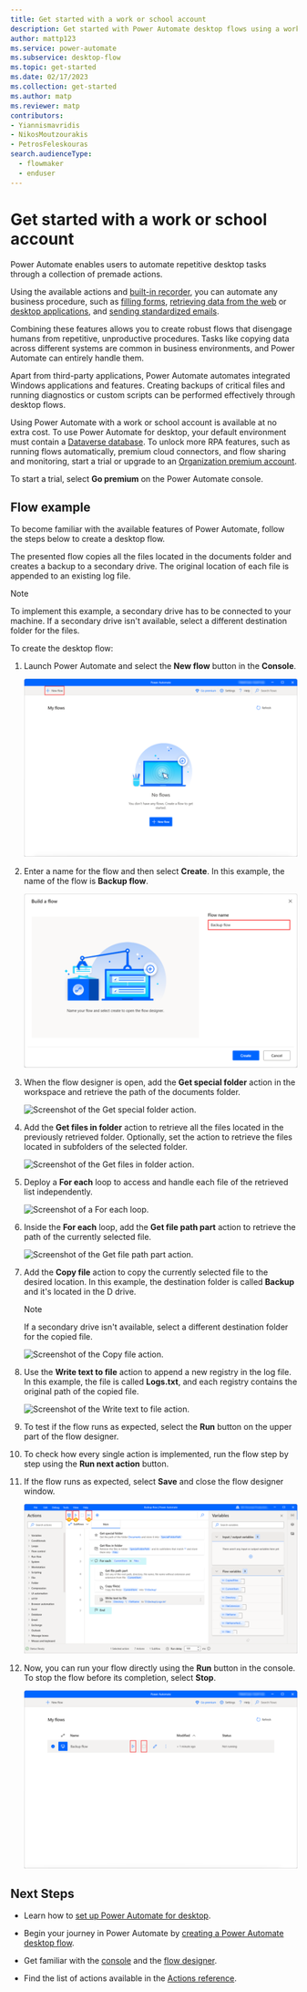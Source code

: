 ```yaml
---
title: Get started with a work or school account
description: Get started with Power Automate desktop flows using a work or school account.
author: mattp123
ms.service: power-automate
ms.subservice: desktop-flow
ms.topic: get-started
ms.date: 02/17/2023
ms.collection: get-started
ms.author: matp
ms.reviewer: matp
contributors:
- Yiannismavridis
- NikosMoutzourakis
- PetrosFeleskouras
search.audienceType: 
  - flowmaker
  - enduser
---
```


# Get started with a work or school account

Power Automate enables users to automate repetitive desktop tasks through a collection of premade actions.

Using the available actions and [built-in recorder](recording-flow.md), you can automate any business procedure, such as [filling forms](automation-web.md#enter-data-on-webpages), [retrieving data from the web](automation-web.md#extract-data-from-webpages) or [desktop applications](desktop-automation.md), and [sending standardized emails](actions-reference/email.md).

Combining these features allows you to create robust flows that disengage humans from repetitive, unproductive procedures. Tasks like copying data across different systems are common in business environments, and Power Automate can entirely handle them.

Apart from third-party applications, Power Automate automates integrated Windows applications and features. Creating backups of critical files and running diagnostics or custom scripts can be performed effectively through desktop flows.

Using Power Automate with a work or school account is available at no extra cost. To use Power Automate for desktop, your default environment must contain a [Dataverse database](create-database.md). To unlock more RPA features, such as running flows automatically, premium cloud connectors, and flow sharing and monitoring, start a trial or upgrade to an [Organization premium account](getting-started-org.md).

To start a trial, select **Go premium** on the Power Automate console.

## Flow example

To become familiar with the available features of Power Automate, follow the steps below to create a desktop flow.

The presented flow copies all the files located in the documents folder and creates a backup to a secondary drive. The original location of each file is appended to an existing log file.

> [!NOTE]
> To implement this example, a secondary drive has to be connected to your machine. If a secondary drive isn't available, select a different destination folder for the files.

To create the desktop flow:

1. Launch Power Automate and select the **New flow** button in the **Console**.

    ![Screenshot of the New flow button in the console.](media\getting-started-freeorg\getting-started-freeorg-console.png)

1. Enter a name for the flow and then select **Create**. In this example, the name of the flow is **Backup flow**.

    ![Screenshot of the Build a flow dialog.](media\getting-started-freeorg\getting-started-freeorg-new-flow.png)

1. When the flow designer is open, add the **Get special folder** action in the workspace and retrieve the path of the documents folder.

    ![Screenshot of the Get special folder action.](media\getting-started-freeorg\getting-started-freeorg-get-special-folder.png)

1. Add the **Get files in folder** action to retrieve all the files located in the previously retrieved folder. Optionally, set the action to retrieve the files located in subfolders of the selected folder.

    ![Screenshot of the Get files in folder action.](media\getting-started-freeorg\getting-started-freeorg-get-files.png)

1. Deploy a **For each** loop to access and handle each file of the retrieved list independently.

    ![Screenshot of a For each loop.](media\getting-started-freeorg\getting-started-freeorg-for-each.png)

1. Inside the **For each** loop, add the **Get file path part** action to retrieve the path of the currently selected file.

    ![Screenshot of the Get file path part action.](media\getting-started-freeorg\getting-started-freeorg-get-file-path-part.png)

1. Add the **Copy file** action to copy the currently selected file to the desired location. In this example, the destination folder is called **Backup** and it's located in the D drive.

    > [!NOTE]
    > If a secondary drive isn't available, select a different destination folder for the copied file.

    ![Screenshot of the Copy file action.](media\getting-started-freeorg\getting-started-freeorg-copy-files.png)

1. Use the **Write text to file** action to append a new registry in the log file. In this example, the file is called **Logs.txt**, and each registry contains the original path of the copied file.

    ![Screenshot of the Write text to file action.](media\getting-started-freeorg\getting-started-freeorg-write-text-file.png)

1. To test if the flow runs as expected, select the **Run** button on the upper part of the flow designer.

1. To check how every single action is implemented, run the flow step by step using the **Run next action** button.

1. If the flow runs as expected, select **Save** and close the flow designer window.

    ![Screenshot of the final flow, and the Run, Run next action, and Save buttons.](media\getting-started-freeorg\getting-started-freeorg-final.png)

1. Now, you can run your flow directly using the **Run** button in the console. To stop the flow before its completion, select **Stop**.

    ![Screenshot of the Run and Stop buttons in the console.](media\getting-started-freeorg\getting-started-freeorg-run-flow-console.png)

## Next Steps

- Learn how to [set up Power Automate for desktop](setup.md).

- Begin your journey in Power Automate by [creating a Power Automate desktop flow](create-flow.md).

- Get familiar with the [console](console.md) and the [flow designer](flow-designer.md).

- Find the list of actions available in the [Actions reference](actions-reference.md).
